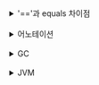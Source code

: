 <details>
<summary>'=='과 equals 차이점</summary>
<div>

### 배경
- primitive 타입의 비교는 == 이라는 연산자를 사용한다. 하지만 String 같은 class의 값을 비교할때는 == 이 아닌 equals()라는 메서드를 사용해서 비교합니다.

#### String 생성시 주소 할당 방법
- 리터럴
- new 연산자

#### 리터럴 사용시 Heap안의 String constant pool이라는 영역에 존재하며, new로 생성시 Heap 영역에 존재

### 차이점
- '==' 연산자는 같은 메모리를 참조하는가를 비교
  - 리터럴 생성시 같은 Heap안의 String pool에 저장되기 때문에 주솟값이 같지만 new 연산시 다른 Heap 영역에 저장됨으로 같다고 비교하지 않는다.
- equals()는 두 비교대상의 주소 값이 아닌 데이터 값을 비교
</div>
</details>

<br>

<details>
<summary>어노테이션</summary>
<div>

### 어노테이션 이란?
- 인터페이스를 기반으로 주석처럼 코드에 달아 클래스에 특별한 의미를 부여 또는 기능을 주입

### 어떻게 선언하나?
- 메타 어노테이션이라는 어노테이션을 선언할 때 사용하는 어노테이션을 사용
  - @Retention
    - 유지 범위 지정 (소스,클래스, 런타임)
  - @Inherit
    - 어노테이션을 하위 클래스까지 전달할지 여부 지정
  - @Target
    - 어디에 사용할것인지(타입, 필드, 메서드, 파라미터, 생성자, 로컬 변수, 어노테이션 타입)

</div>
</details>

<br>

<details>
<summary>GC</summary>
<div>

### GC(Garbage Collector)
- 동적으로 할당한 메모리 영역중 사용하지 않는 영역을 탐지해 해제하는 기능

#### Heap 영역
- 모든 Object 타입의 데이터가 할당, Heap 영역의 Object를 가리키는 참조 변수는 stack에 할당

### 어떤 객체가 Garbage?
- 유효한 참조가 존재하는 객체는 Reachable 상태
- 그렇지 않다면 Unreachable 상태
  - 이것이 GC의 수거 대상
- Root set과의 참조 관계로 reachable,unreachable 구분
- Root set?
  - stack 영역의 지역변수, 파라미터
  - Method 영역의 정적 변수
  - JNI에 의해 생성된 객체

### 그럼 어떻게 작동하는건가? Mark and Sweep
- Root set으로부터 Heap 영역의 모든 객체를 스캔해 Reachable한 객체를 찾는다
  - MARK
- Unreachable한 객체는 Heap영역에서 제거
  - SWEEP

### JVM Heap 메모리 영역에 대해 설명해봐라
- Heap은 young generation, old generation으로 분류된다.
  - 두개로 나뉘는 이유?
    - 하나의 메모리 영역이라면 너무 많아 부하가 발생할 수 있음
    - 대부분 오랫동안 참조되지않으면 금방 Garbage 대상이 된다
    - 그럼으로 효율적인 처리 가능
    - 영역을 나누어 스캔하니까

### 그럼 언제 GC가 발생하는가?
- young generation -> Minor Gc
- old generation -> Major Gc
- young generation 3개로 나뉨
  - Eden - 새로운 객체가 저장되는 영역
  - Survivor0 - eden 영역에서 살아 남은 객체가 저장되는 영역
  - Survivor1
- Eden이 가득차면 Minor Gc 발생하고 Mark and Sweep이 일어나며 Unreachable한 객체는 해제된다.
- 여기서 살아 남은 객체는 비어있는 Survivor로 옮겨진다(옮겨진 객체의 age는 1 증가)
- 계속 반복하며 age가 특정값 이상되면, old generation으로 이동(promotion)(기본적으론 31)
- old generation이 가득차면 여기서 마찬가지로 GC가 발생하며 이를 Major Gc라 한다

</div>
</details>

<br>

<details>
<summary>JVM</summary>
<div>

### JVM이란 무엇인가요?
- JVM(Java Virtual Machine)이란 자바 가상 머신의 약자로서 Java와 OS 사이에서 중계자 역할을 수행하며 OS에 구애받지않고 독립적으로 작동이 가능하며, 가장 중요한 메모리 관리인 GC를 수행합니다.
- 즉, OS에 종속받지 않고 CPU가 jAVA를 인식, 실행할 수 있게 하는 가상 컴퓨터입니다.
- 때문에 한번 작성하면 어느 환경에서든 실행이 가능합니다.

### JVM 구조에 대해 설명해주세요.
- 클래스 로더, 실행 엔진, 메모리 영역 으로 나뉨
- Class Loader
  - 필요한 클래스 파일을 찾고, 동적으로 로드해 실행 시에 클래스를 사용할 수 있도록 합니다. 로드된 클래스는 JVM 메모리 영역에 저장합니다.
- Execution Engine
  - 실행 엔진은 JVM이 로드한 클래스 파일을 실행하는 역할을 담당
  - 바이트 코드를 기계어로 바꾸고 이를 실행해 프로그램을 실행
  - 주요 구성 요소로는 인터프리터, JIT(Just In Time)컴파일러가 있습니다.
  - 인터프리터?
    - 바이트 코드를 한 줄씩 해석하고 실행하는 방식으로 동작합니다
  - JIT 컴파일러?
    - 인터프리터가 반복되는 코드를 동적으로 기계어로 컴파일해 실행 속도를 향상 시킵니다.
- Memory Areas
  - 자바 실행 관련 데이터와 자원을 저장
  - Method Area, Heap, Stack, PC 레지스터, Native Method Stack이 존재합니다.
  - Method Area?
    - 클래스, 인터페이스, 메서드, 필드 등 정보 저장 JVM 구동 시작시에 생성되며 종료까지 유지되는 공통 영역
  - Heap?
    - 인스턴스가 생성되고 해당 영역이 가진 모든 데이터는 Java Stack영역에서 참조되어 Thread간 공유. GC가 참조 되지않는 메모리 확인하고 제거하는 영역
  - Stack?
    - 메서드 작업에서 필요한 메모리 공간을 제공하며 각 Thread별로 따로 할당되는 영역. 호출된 메서드의 매개변수, 지역변수, 리턴 값, 연산시 일어나는 값들을 임시로 저장
  - PC 레지스터
    - 자바에서 Thread는 각자의 메소드를 실행하는데 이때 Thread별로 동시에 실행하는 환경이 보장되어야 하므로 최근 실행 중인 명령어 주소값 저장 공간
  - Native Method Stack
    - 자바 외부에서 사용되는 네이티브 코드(c/c++)를 위한 스택을 저장

</div></details>